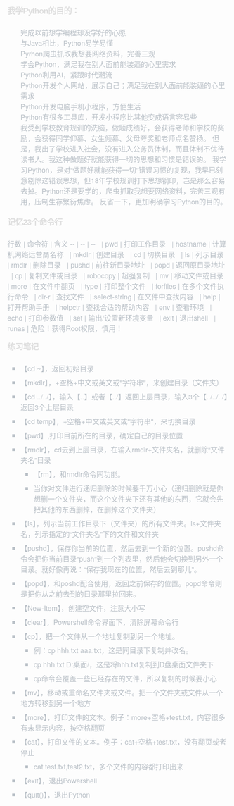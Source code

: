 <html>
<body>
<!--StartFragment--><!DOCTYPE html><h3 cid="n0" mdtype="heading" class="md-end-block md-heading md-focus" style="box-sizing: border-box; white-space: pre-wrap; break-after: avoid-page; break-inside: avoid; orphans: 4; font-size: 1.17rem; margin: 0px 0px 1.5rem; font-family: &quot;LXGW WenKai&quot;, &quot;Lucida Grande&quot;, Corbel, sans-serif; font-weight: bold; clear: both; overflow-wrap: break-word; padding: 0px; color: rgb(222, 222, 222); line-height: 1.5rem; letter-spacing: -1px; position: relative; font-style: normal; font-variant-ligatures: normal; font-variant-caps: normal; text-align: start; text-indent: 0px; text-transform: none; widows: 2; word-spacing: 0px; -webkit-text-stroke-width: 0px; text-decoration-thickness: initial; text-decoration-style: initial; text-decoration-color: initial;"><span md-inline="plain" class="md-plain md-expand" style="box-sizing: border-box;">我学Python的目的：  </span></h3><ul class="ul-list" cid="n2" mdtype="list" data-mark="-" style="box-sizing: border-box; margin-top: 0px; margin-bottom: 1.5rem; padding: 0px 0px 0px 1.875rem; list-style: square; position: relative; color: rgb(184, 191, 198); font-family: &quot;LXGW WenKai&quot;, &quot;Helvetica Neue&quot;, Helvetica, Arial, &quot;Segoe UI Emoji&quot;, sans-serif; font-size: 16px; font-style: normal; font-variant-ligatures: normal; font-variant-caps: normal; font-weight: 400; letter-spacing: normal; orphans: 2; text-align: start; text-indent: 0px; text-transform: none; widows: 2; word-spacing: 0px; -webkit-text-stroke-width: 0px; white-space: normal; text-decoration-thickness: initial; text-decoration-style: initial; text-decoration-color: initial;"><li class="md-list-item task-list-item  md-task-list-item task-list-not-done " cid="n3" mdtype="list_item" style="box-sizing: border-box; margin: 0px; position: relative; list-style-type: none; padding-left: 0px;"><input type="checkbox" style="box-sizing: border-box; color: rgb(184, 191, 198); font-style: inherit; font-variant: inherit; font-weight: inherit; font-stretch: inherit; font-size: inherit; line-height: normal; font-family: &quot;LXGW WenKai&quot;, &quot;Helvetica Neue&quot;, Helvetica, Arial, &quot;Segoe UI Emoji&quot;, sans-serif; font-optical-sizing: inherit; font-kerning: inherit; font-feature-settings: inherit; font-variation-settings: inherit; margin: 0.3rem 0px 0px -1.3em; background-color: var(--bg-color); padding: 0px; border: none; position: absolute; top: auto; left: 0px; appearance: none; cursor: pointer; width: inherit; height: inherit;"> <span md-inline="plain" class="md-plain" style="box-sizing: border-box;">完成以前想学编程却没学好的心愿  </span></li><li class="md-list-item task-list-item  md-task-list-item task-list-done " cid="n5" mdtype="list_item" style="box-sizing: border-box; margin: 0px; position: relative; list-style-type: none; padding-left: 0px;"><input type="checkbox" checked="" style="box-sizing: border-box; color: rgb(184, 191, 198); font-style: inherit; font-variant: inherit; font-weight: inherit; font-stretch: inherit; font-size: inherit; line-height: normal; font-family: &quot;LXGW WenKai&quot;, &quot;Helvetica Neue&quot;, Helvetica, Arial, &quot;Segoe UI Emoji&quot;, sans-serif; font-optical-sizing: inherit; font-kerning: inherit; font-feature-settings: inherit; font-variation-settings: inherit; margin: 0.3rem 0px 0px -1.3em; background-color: var(--bg-color); padding: 0px; border: none; position: absolute; top: auto; left: 0px; appearance: none; cursor: pointer; width: inherit; height: inherit;"> <span md-inline="plain" class="md-plain" style="box-sizing: border-box;">与Java相比，Python易学易懂  </span></li><li class="md-list-item task-list-item md-task-list-item task-list-not-done" cid="n7" mdtype="list_item" style="box-sizing: border-box; margin: 0px; position: relative; list-style-type: none; padding-left: 0px;"><input type="checkbox" style="box-sizing: border-box; color: rgb(184, 191, 198); font-style: inherit; font-variant: inherit; font-weight: inherit; font-stretch: inherit; font-size: inherit; line-height: normal; font-family: &quot;LXGW WenKai&quot;, &quot;Helvetica Neue&quot;, Helvetica, Arial, &quot;Segoe UI Emoji&quot;, sans-serif; font-optical-sizing: inherit; font-kerning: inherit; font-feature-settings: inherit; font-variation-settings: inherit; margin: 0.3rem 0px 0px -1.3em; background-color: var(--bg-color); padding: 0px; border: none; position: absolute; top: auto; left: 0px; appearance: none; cursor: pointer; width: inherit; height: inherit;"> <span md-inline="plain" class="md-plain" style="box-sizing: border-box;">Pyrhon爬虫抓取我想要网络资料，完善三观  </span></li><li class="md-list-item task-list-item  md-task-list-item task-list-not-done " cid="n9" mdtype="list_item" style="box-sizing: border-box; margin: 0px; position: relative; list-style-type: none; padding-left: 0px;"><input type="checkbox" style="box-sizing: border-box; color: rgb(184, 191, 198); font-style: inherit; font-variant: inherit; font-weight: inherit; font-stretch: inherit; font-size: inherit; line-height: normal; font-family: &quot;LXGW WenKai&quot;, &quot;Helvetica Neue&quot;, Helvetica, Arial, &quot;Segoe UI Emoji&quot;, sans-serif; font-optical-sizing: inherit; font-kerning: inherit; font-feature-settings: inherit; font-variation-settings: inherit; margin: 0.3rem 0px 0px -1.3em; background-color: var(--bg-color); padding: 0px; border: none; position: absolute; top: auto; left: 0px; appearance: none; cursor: pointer; width: inherit; height: inherit;"> <span md-inline="plain" class="md-plain" style="box-sizing: border-box;">学会Python，满足我在别人面前能装逼的心里需求  </span></li><li class="md-list-item task-list-item md-task-list-item task-list-not-done" cid="n11" mdtype="list_item" style="box-sizing: border-box; margin: 0px; position: relative; list-style-type: none; padding-left: 0px;"><input type="checkbox" style="box-sizing: border-box; color: rgb(184, 191, 198); font-style: inherit; font-variant: inherit; font-weight: inherit; font-stretch: inherit; font-size: inherit; line-height: normal; font-family: &quot;LXGW WenKai&quot;, &quot;Helvetica Neue&quot;, Helvetica, Arial, &quot;Segoe UI Emoji&quot;, sans-serif; font-optical-sizing: inherit; font-kerning: inherit; font-feature-settings: inherit; font-variation-settings: inherit; margin: 0.3rem 0px 0px -1.3em; background-color: var(--bg-color); padding: 0px; border: none; position: absolute; top: auto; left: 0px; appearance: none; cursor: pointer; width: inherit; height: inherit;"> <span md-inline="plain" class="md-plain" style="box-sizing: border-box;">Python利用AI，紧跟时代潮流  </span></li><li class="md-list-item task-list-item md-task-list-item task-list-not-done" cid="n13" mdtype="list_item" style="box-sizing: border-box; margin: 0px; position: relative; list-style-type: none; padding-left: 0px;"><input type="checkbox" style="box-sizing: border-box; color: rgb(184, 191, 198); font-style: inherit; font-variant: inherit; font-weight: inherit; font-stretch: inherit; font-size: inherit; line-height: normal; font-family: &quot;LXGW WenKai&quot;, &quot;Helvetica Neue&quot;, Helvetica, Arial, &quot;Segoe UI Emoji&quot;, sans-serif; font-optical-sizing: inherit; font-kerning: inherit; font-feature-settings: inherit; font-variation-settings: inherit; margin: 0.3rem 0px 0px -1.3em; background-color: var(--bg-color); padding: 0px; border: none; position: absolute; top: auto; left: 0px; appearance: none; cursor: pointer; width: inherit; height: inherit;"> <span md-inline="plain" class="md-plain" style="box-sizing: border-box;">Python开发个人网站，展示自己；满足我在别人面前能装逼的心里需求  </span></li><li class="md-list-item task-list-item  md-task-list-item task-list-not-done " cid="n15" mdtype="list_item" style="box-sizing: border-box; margin: 0px; position: relative; list-style-type: none; padding-left: 0px;"><input type="checkbox" style="box-sizing: border-box; color: rgb(184, 191, 198); font-style: inherit; font-variant: inherit; font-weight: inherit; font-stretch: inherit; font-size: inherit; line-height: normal; font-family: &quot;LXGW WenKai&quot;, &quot;Helvetica Neue&quot;, Helvetica, Arial, &quot;Segoe UI Emoji&quot;, sans-serif; font-optical-sizing: inherit; font-kerning: inherit; font-feature-settings: inherit; font-variation-settings: inherit; margin: 0.3rem 0px 0px -1.3em; background-color: var(--bg-color); padding: 0px; border: none; position: absolute; top: auto; left: 0px; appearance: none; cursor: pointer; width: inherit; height: inherit;"> <span md-inline="plain" class="md-plain" style="box-sizing: border-box;">Python开发电脑手机小程序，方便生活</span></li><li class="md-list-item task-list-item  md-task-list-item task-list-not-done " cid="n17" mdtype="list_item" style="box-sizing: border-box; margin: 0px; position: relative; list-style-type: none; padding-left: 0px;"><input type="checkbox" style="box-sizing: border-box; color: rgb(184, 191, 198); font-style: inherit; font-variant: inherit; font-weight: inherit; font-stretch: inherit; font-size: inherit; line-height: normal; font-family: &quot;LXGW WenKai&quot;, &quot;Helvetica Neue&quot;, Helvetica, Arial, &quot;Segoe UI Emoji&quot;, sans-serif; font-optical-sizing: inherit; font-kerning: inherit; font-feature-settings: inherit; font-variation-settings: inherit; margin: 0.3rem 0px 0px -1.3em; background-color: var(--bg-color); padding: 0px; border: none; position: absolute; top: auto; left: 0px; appearance: none; cursor: pointer; width: inherit; height: inherit;"> <span md-inline="plain" class="md-plain" style="box-sizing: border-box;">Python有很多工具库，开发小程序比其他变成语言容易些</span></li><li class="md-list-item task-list-item md-task-list-item task-list-done" cid="n19" mdtype="list_item" style="box-sizing: border-box; margin: 0px; position: relative; list-style-type: none; padding-left: 0px;"><input type="checkbox" checked="" style="box-sizing: border-box; color: rgb(184, 191, 198); font-style: inherit; font-variant: inherit; font-weight: inherit; font-stretch: inherit; font-size: inherit; line-height: normal; font-family: &quot;LXGW WenKai&quot;, &quot;Helvetica Neue&quot;, Helvetica, Arial, &quot;Segoe UI Emoji&quot;, sans-serif; font-optical-sizing: inherit; font-kerning: inherit; font-feature-settings: inherit; font-variation-settings: inherit; margin: 0.3rem 0px 0px -1.3em; background-color: var(--bg-color); padding: 0px; border: none; position: absolute; top: auto; left: 0px; appearance: none; cursor: pointer; width: inherit; height: inherit;"> <span md-inline="plain" class="md-plain" style="box-sizing: border-box;">我受到学校教育规训的洗脑，做题成绩好，会获得老师和学校的奖励，会获得同学仰慕、女生倾慕、父母夸奖和老师点名赞扬。</span><span md-inline="softbreak" class="md-softbreak" style="box-sizing: border-box;">
</span><span md-inline="plain" class="md-plain" style="box-sizing: border-box;">    但是，我出了学校进入社会，没有进入公务员体制，而且体制不优待读书人。我这种做题好就能获得一切的思想和习惯是错误的。</span><span md-inline="softbreak" class="md-softbreak" style="box-sizing: border-box;">
</span><span md-inline="plain" class="md-plain" style="box-sizing: border-box;">    我学习Python，是对“做题好就能获得一切”错误习惯的复现，我早已刻意剔除这错误思想，但18年学校规训打下思想钢印，岂是那么容易去掉。Python还是要学的，爬虫抓取我想要网络资料，完善三观有用，压制生存繁衍焦虑。</span><span md-inline="softbreak" class="md-softbreak" style="box-sizing: border-box;">
</span><span md-inline="plain" class="md-plain" style="box-sizing: border-box;">    反省一下，更加明确学习Python的目的。</span></li></ul><h3 cid="n20" mdtype="heading" class="md-end-block md-heading" style="box-sizing: border-box; white-space: pre-wrap; break-after: avoid-page; break-inside: avoid; orphans: 4; font-size: 1.17rem; margin: 0px 0px 1.5rem; font-family: &quot;LXGW WenKai&quot;, &quot;Lucida Grande&quot;, Corbel, sans-serif; font-weight: bold; clear: both; overflow-wrap: break-word; padding: 0px; color: rgb(222, 222, 222); line-height: 1.5rem; letter-spacing: -1px; position: relative; font-style: normal; font-variant-ligatures: normal; font-variant-caps: normal; text-align: start; text-indent: 0px; text-transform: none; widows: 2; word-spacing: 0px; -webkit-text-stroke-width: 0px; text-decoration-thickness: initial; text-decoration-style: initial; text-decoration-color: initial;"><span md-inline="plain" class="md-plain" style="box-sizing: border-box;">记忆23个命令行</span></h3><figure class="md-table-fig table-figure" cid="n22" mdtype="table" style="box-sizing: border-box; margin: 1.2em 0px; overflow-x: auto; max-width: calc(100% + 16px); padding: 0px; cursor: default; color: rgb(184, 191, 198); font-family: &quot;LXGW WenKai&quot;, &quot;Helvetica Neue&quot;, Helvetica, Arial, &quot;Segoe UI Emoji&quot;, sans-serif; font-size: 16px; font-style: normal; font-variant-ligatures: normal; font-variant-caps: normal; font-weight: 400; letter-spacing: normal; orphans: 2; text-align: start; text-indent: 0px; text-transform: none; widows: 2; word-spacing: 0px; -webkit-text-stroke-width: 0px; white-space: normal; text-decoration-thickness: initial; text-decoration-style: initial; text-decoration-color: initial;">
行数 | 命令符 | 含义
-- | -- | --
  | pwd | 打印工作目录
  | hostname | 计算机网络运营商名称
  | mkdir | 创建目录
  | cd | 切换目录
  | ls | 列示目录
  | rmdir | 删除目录
  | pushd | 前往新目录地址
  | popd | 返回原目录地址
  | cp | 复制文件或目录
  | robocopy | 超强复制
  | mv | 移动文件或目录
  | more | 在文件中翻页
  | type | 打印整个文件
  | forfiles | 在多个文件执行命令
  | dir-r | 查找文件
  | select-string | 在文件中查找内容
  | help | 打开帮助手册
  | helpctr | 查找合适的帮助内容
  | env | 查看环境
  | echo | 打印参数值
  | set | 输出/设置新环境变量
  | exit | 退出shell
  | runas | 危险！获得Root权限，慎用！

</figure><h3 cid="n119" mdtype="heading" class="md-end-block md-heading" style="box-sizing: border-box; white-space: pre-wrap; break-after: avoid-page; break-inside: avoid; orphans: 4; font-size: 1.17rem; margin: 0px 0px 1.5rem; font-family: &quot;LXGW WenKai&quot;, &quot;Lucida Grande&quot;, Corbel, sans-serif; font-weight: bold; clear: both; overflow-wrap: break-word; padding: 0px; color: rgb(222, 222, 222); line-height: 1.5rem; letter-spacing: -1px; position: relative; font-style: normal; font-variant-ligatures: normal; font-variant-caps: normal; text-align: start; text-indent: 0px; text-transform: none; widows: 2; word-spacing: 0px; -webkit-text-stroke-width: 0px; text-decoration-thickness: initial; text-decoration-style: initial; text-decoration-color: initial;"><span md-inline="plain" class="md-plain" style="box-sizing: border-box;">练习笔记</span></h3><ul class="ul-list" cid="n120" mdtype="list" data-mark="-" style="box-sizing: border-box; margin-top: 0px; margin-bottom: 1.5rem; padding: 0px 0px 0px 1.875rem; list-style: square; position: relative; color: rgb(184, 191, 198); font-family: &quot;LXGW WenKai&quot;, &quot;Helvetica Neue&quot;, Helvetica, Arial, &quot;Segoe UI Emoji&quot;, sans-serif; font-size: 16px; font-style: normal; font-variant-ligatures: normal; font-variant-caps: normal; font-weight: 400; letter-spacing: normal; orphans: 2; text-align: start; text-indent: 0px; text-transform: none; widows: 2; word-spacing: 0px; -webkit-text-stroke-width: 0px; white-space: normal; text-decoration-thickness: initial; text-decoration-style: initial; text-decoration-color: initial;"><li class="md-list-item" cid="n121" mdtype="list_item" style="box-sizing: border-box; margin: 0px; position: relative;"><p cid="n122" mdtype="paragraph" class="md-end-block md-p" style="box-sizing: border-box; line-height: inherit; orphans: 4; margin: 0px 0px 0.5rem; overflow-wrap: break-word; white-space: pre-wrap; position: relative;"><span md-inline="plain" class="md-plain" style="box-sizing: border-box;">【cd ~】，返回初始目录</span></p></li><li class="md-list-item" cid="n123" mdtype="list_item" style="box-sizing: border-box; margin: 0px; position: relative;"><p cid="n124" mdtype="paragraph" class="md-end-block md-p" style="box-sizing: border-box; line-height: inherit; orphans: 4; margin: 0px 0px 0.5rem; overflow-wrap: break-word; white-space: pre-wrap; position: relative;"><span md-inline="plain" class="md-plain" style="box-sizing: border-box;">【mkdir】，+空格+中文或英文或"字符串"，来创建目录（文件夹）</span></p></li><li class="md-list-item" cid="n125" mdtype="list_item" style="box-sizing: border-box; margin: 0px; position: relative;"><p cid="n126" mdtype="paragraph" class="md-end-block md-p" style="box-sizing: border-box; line-height: inherit; orphans: 4; margin: 0px 0px 0.5rem; overflow-wrap: break-word; white-space: pre-wrap; position: relative;"><span md-inline="plain" class="md-plain" style="box-sizing: border-box;">【cd ../../】，输入【..】或者【../】返回上层目录，输入3个【../../../】返回3个上层目录</span></p></li><li class="md-list-item" cid="n127" mdtype="list_item" style="box-sizing: border-box; margin: 0px; position: relative;"><p cid="n128" mdtype="paragraph" class="md-end-block md-p" style="box-sizing: border-box; line-height: inherit; orphans: 4; margin: 0px 0px 0.5rem; overflow-wrap: break-word; white-space: pre-wrap; position: relative;"><span md-inline="plain" class="md-plain" style="box-sizing: border-box;">【cd temp】，+空格+中文或英文或"字符串"，来切换目录</span></p></li><li class="md-list-item" cid="n129" mdtype="list_item" style="box-sizing: border-box; margin: 0px; position: relative;"><p cid="n130" mdtype="paragraph" class="md-end-block md-p" style="box-sizing: border-box; line-height: inherit; orphans: 4; margin: 0px 0px 0.5rem; overflow-wrap: break-word; white-space: pre-wrap; position: relative;"><span md-inline="plain" class="md-plain" style="box-sizing: border-box;">【pwd】,打印目前所在的目录，确定自己的目录位置</span></p></li><li class="md-list-item" cid="n131" mdtype="list_item" style="box-sizing: border-box; margin: 0px; position: relative;"><p cid="n132" mdtype="paragraph" class="md-end-block md-p" style="box-sizing: border-box; line-height: inherit; orphans: 4; margin: 0px 0px 0.5rem; overflow-wrap: break-word; white-space: pre-wrap; position: relative;"><span md-inline="plain" class="md-plain" style="box-sizing: border-box;">【rmdir】，cd去到上层目录，在输入rmdir+文件夹名，就删除“文件夹名”目录</span></p><ul class="ul-list" cid="n133" mdtype="list" data-mark="-" style="box-sizing: border-box; margin: 0px; padding: 0px 0px 0px 1.875rem; list-style: square; position: relative;"><li class="md-list-item" cid="n134" mdtype="list_item" style="box-sizing: border-box; margin: 0px; position: relative;"><p cid="n135" mdtype="paragraph" class="md-end-block md-p" style="box-sizing: border-box; line-height: inherit; orphans: 4; margin: 0px 0px 0.5rem; overflow-wrap: break-word; white-space: pre-wrap; position: relative;"><span md-inline="plain" class="md-plain" style="box-sizing: border-box;">【rm】，和rmdir命令同功能。</span></p></li><li class="md-list-item" cid="n136" mdtype="list_item" style="box-sizing: border-box; margin: 0px; position: relative;"><p cid="n137" mdtype="paragraph" class="md-end-block md-p" style="box-sizing: border-box; line-height: inherit; orphans: 4; margin: 0px 0px 0.5rem; overflow-wrap: break-word; white-space: pre-wrap; position: relative;"><span md-inline="plain" class="md-plain" style="box-sizing: border-box;">当你对文件进行递归删除的时候要千万小心（递归删除就是你想删一个文件夹，而这个文件夹下还有其他的东西，它就会先把其他的东西删掉，在删掉这个文件夹）</span></p></li></ul></li><li class="md-list-item" cid="n138" mdtype="list_item" style="box-sizing: border-box; margin: 0px; position: relative;"><p cid="n139" mdtype="paragraph" class="md-end-block md-p" style="box-sizing: border-box; line-height: inherit; orphans: 4; margin: 0px 0px 0.5rem; overflow-wrap: break-word; white-space: pre-wrap; position: relative;"><span md-inline="plain" class="md-plain" style="box-sizing: border-box;">【ls】，列示当前工作目录下（文件夹）的所有文件夹。ls+文件夹名，列示指定的“文件夹名”下的文件和文件夹</span></p></li><li class="md-list-item" cid="n140" mdtype="list_item" style="box-sizing: border-box; margin: 0px; position: relative;"><p cid="n141" mdtype="paragraph" class="md-end-block md-p" style="box-sizing: border-box; line-height: inherit; orphans: 4; margin: 0px 0px 0.5rem; overflow-wrap: break-word; white-space: pre-wrap; position: relative;"><span md-inline="plain" class="md-plain" style="box-sizing: border-box;">【pushd】，保存你当前的位置，然后去到一个新的位置。pushd命令会把你当前目录“push”到一个列表里，然后他会切换到另外一个目录。就好像再说：“保存我现在的位置，然后去到那儿”。</span></p></li><li class="md-list-item" cid="n142" mdtype="list_item" style="box-sizing: border-box; margin: 0px; position: relative;"><p cid="n143" mdtype="paragraph" class="md-end-block md-p" style="box-sizing: border-box; line-height: inherit; orphans: 4; margin: 0px 0px 0.5rem; overflow-wrap: break-word; white-space: pre-wrap; position: relative;"><span md-inline="plain" class="md-plain" style="box-sizing: border-box;">【popd】，和poshd配合使用，返回之前保存的位置。popd命令则是把你从之前去到的目录那里拉回来。</span></p></li><li class="md-list-item" cid="n144" mdtype="list_item" style="box-sizing: border-box; margin: 0px; position: relative;"><p cid="n145" mdtype="paragraph" class="md-end-block md-p" style="box-sizing: border-box; line-height: inherit; orphans: 4; margin: 0px 0px 0.5rem; overflow-wrap: break-word; white-space: pre-wrap; position: relative;"><span md-inline="plain" class="md-plain" style="box-sizing: border-box;">【New-Item】，创建空文件，注意大小写</span></p></li><li class="md-list-item" cid="n146" mdtype="list_item" style="box-sizing: border-box; margin: 0px; position: relative;"><p cid="n147" mdtype="paragraph" class="md-end-block md-p" style="box-sizing: border-box; line-height: inherit; orphans: 4; margin: 0px 0px 0.5rem; overflow-wrap: break-word; white-space: pre-wrap; position: relative;"><span md-inline="plain" class="md-plain" style="box-sizing: border-box;">【clear】，Powershell命令界面下，清除屏幕命令行</span></p></li><li class="md-list-item" cid="n148" mdtype="list_item" style="box-sizing: border-box; margin: 0px; position: relative;"><p cid="n149" mdtype="paragraph" class="md-end-block md-p" style="box-sizing: border-box; line-height: inherit; orphans: 4; margin: 0px 0px 0.5rem; overflow-wrap: break-word; white-space: pre-wrap; position: relative;"><span md-inline="plain" class="md-plain" style="box-sizing: border-box;">【cp】，把一个文件从一个地址复制到另一个地址。</span></p><ul class="ul-list" cid="n150" mdtype="list" data-mark="-" style="box-sizing: border-box; margin: 0px; padding: 0px 0px 0px 1.875rem; list-style: square; position: relative;"><li class="md-list-item" cid="n151" mdtype="list_item" style="box-sizing: border-box; margin: 0px; position: relative;"><p cid="n152" mdtype="paragraph" class="md-end-block md-p" style="box-sizing: border-box; line-height: inherit; orphans: 4; margin: 0px 0px 0.5rem; overflow-wrap: break-word; white-space: pre-wrap; position: relative;"><span md-inline="plain" class="md-plain" style="box-sizing: border-box;">例：cp hhh.txt aaa.txt，这是同目录下复制并改名。</span></p></li><li class="md-list-item" cid="n153" mdtype="list_item" style="box-sizing: border-box; margin: 0px; position: relative;"><p cid="n154" mdtype="paragraph" class="md-end-block md-p" style="box-sizing: border-box; line-height: inherit; orphans: 4; margin: 0px 0px 0.5rem; overflow-wrap: break-word; white-space: pre-wrap; position: relative;"><span md-inline="plain" class="md-plain" style="box-sizing: border-box;">cp hhh.txt D:桌面/，这是将hhh.txt复制到D盘桌面文件夹下</span></p></li><li class="md-list-item" cid="n155" mdtype="list_item" style="box-sizing: border-box; margin: 0px; position: relative;"><p cid="n156" mdtype="paragraph" class="md-end-block md-p" style="box-sizing: border-box; line-height: inherit; orphans: 4; margin: 0px 0px 0.5rem; overflow-wrap: break-word; white-space: pre-wrap; position: relative;"><span md-inline="plain" class="md-plain" style="box-sizing: border-box;">cp命令会覆盖一些已经存在的文件，所以复制的时候要小心</span></p></li></ul></li><li class="md-list-item" cid="n157" mdtype="list_item" style="box-sizing: border-box; margin: 0px; position: relative;"><p cid="n158" mdtype="paragraph" class="md-end-block md-p" style="box-sizing: border-box; line-height: inherit; orphans: 4; margin: 0px 0px 0.5rem; overflow-wrap: break-word; white-space: pre-wrap; position: relative;"><span md-inline="plain" class="md-plain" style="box-sizing: border-box;">【mv】，移动或重命名文件夹或文件。把一个文件夹或文件从一个地方转移到另一个地方</span></p></li><li class="md-list-item" cid="n159" mdtype="list_item" style="box-sizing: border-box; margin: 0px; position: relative;"><p cid="n160" mdtype="paragraph" class="md-end-block md-p" style="box-sizing: border-box; line-height: inherit; orphans: 4; margin: 0px 0px 0.5rem; overflow-wrap: break-word; white-space: pre-wrap; position: relative;"><span md-inline="plain" class="md-plain" style="box-sizing: border-box;">【more】，打印文件的文本。例子：more+空格+test.txt，内容很多有未显示内容，按空格翻页</span></p></li><li class="md-list-item" cid="n161" mdtype="list_item" style="box-sizing: border-box; margin: 0px; position: relative;"><p cid="n162" mdtype="paragraph" class="md-end-block md-p" style="box-sizing: border-box; line-height: inherit; orphans: 4; margin: 0px 0px 0.5rem; overflow-wrap: break-word; white-space: pre-wrap; position: relative;"><span md-inline="plain" class="md-plain" style="box-sizing: border-box;">【cat】，打印文件的文本。例子：cat+空格+test.txt，没有翻页或者停止</span></p><ul class="ul-list" cid="n163" mdtype="list" data-mark="-" style="box-sizing: border-box; margin: 0px; padding: 0px 0px 0px 1.875rem; list-style: square; position: relative;"><li class="md-list-item" cid="n164" mdtype="list_item" style="box-sizing: border-box; margin: 0px; position: relative;"><p cid="n165" mdtype="paragraph" class="md-end-block md-p" style="box-sizing: border-box; line-height: inherit; orphans: 4; margin: 0px 0px 0.5rem; overflow-wrap: break-word; white-space: pre-wrap; position: relative;"><span md-inline="plain" class="md-plain" style="box-sizing: border-box;">cat test.txt,test2.txt，多个文件的内容都打印出来</span></p></li></ul></li><li class="md-list-item" cid="n166" mdtype="list_item" style="box-sizing: border-box; margin: 0px; position: relative;"><p cid="n167" mdtype="paragraph" class="md-end-block md-p" style="box-sizing: border-box; line-height: inherit; orphans: 4; margin: 0px 0px 0.5rem; overflow-wrap: break-word; white-space: pre-wrap; position: relative;"><span md-inline="plain" class="md-plain" style="box-sizing: border-box;">【exit】，退出Powershell</span></p></li><li class="md-list-item md-focus-container" cid="n168" mdtype="list_item" style="box-sizing: border-box; margin: 0px; position: relative;"><p cid="n169" mdtype="paragraph" class="md-end-block md-p md-focus" style="box-sizing: border-box; line-height: inherit; orphans: 4; margin: 0px 0px 0.5rem; overflow-wrap: break-word; white-space: pre-wrap; position: relative;"><span md-inline="plain" class="md-plain md-expand" style="box-sizing: border-box;">【quit()】，退出Python</span></p></li></ul><!--EndFragment-->
</body>
</html>